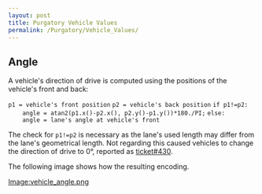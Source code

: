```yaml
---
layout: post
title: Purgatory Vehicle Values
permalink: /Purgatory/Vehicle_Values/
---
```


Angle
-----

A vehicle's direction of drive is computed using the positions of the vehicle's front and back:

`p1 = vehicle's front position`
`p2 = vehicle's back position`
`if p1!=p2:`
`    angle = atan2(p1.x()-p2.x(), p2.y()-p1.y())*180./PI;`
`else:`
`    angle = lane's angle at vehicle's front`

The check for `p1!=p2` is necessary as the lane's used length may differ from the lane's geometrical length. Not regarding this caused vehicles to change the direction of drive to 0°, reported as [ticket\#430](http://sourceforge.net/apps/trac/sumo/ticket/430).

The following image shows how the resulting encoding.

[Image:vehicle_angle.png](/Image:vehicle_angle.png "wikilink")